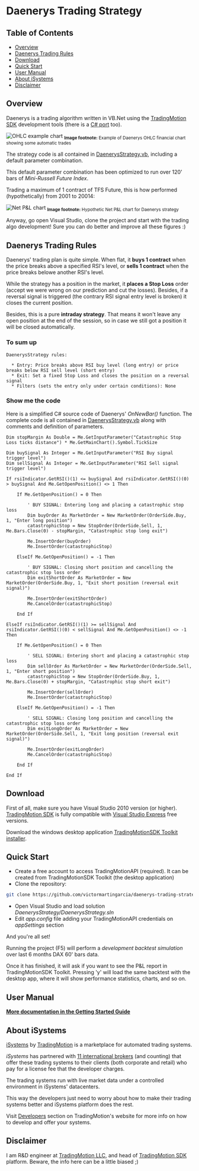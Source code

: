 Daenerys Trading Strategy
============================================

Table of Contents
----

* [Overview](#overview)
* [Daenerys Trading Rules](#daenerys-trading-rules)
* [Download](#download)
* [Quick Start](#quick-start)
* [User Manual](#user-manual)
* [About iSystems](#about-isystems)
* [Disclaimer](#disclaimer)

Overview
----

Daenerys is a trading algorithm written in VB.Net using the [TradingMotion SDK] development tools (there is a [C# port] too).

![OHLC example chart](markdown_files/OHLC.png)
<sub>__Image footnote:__ Example of Daenerys OHLC financial chart showing some automatic trades</sub>

The strategy code is all contained in [DaenerysStrategy.vb], including a default parameter combination.

This default parameter combination has been optimized to run over 120' bars of _Mini-Russell Future Index_.

Trading a maximum of 1 contract of TFS Future, this is how performed (hypothetically) from 2001 to 20014:

![Net P&L chart](markdown_files/PL.png)
<sub>__Image footnote:__ Hypothetic Net P&L chart for Daenerys strategy</sub>

Anyway, go open Visual Studio, clone the project and start with the trading algo development! Sure you can do better and improve all these figures :)

Daenerys Trading Rules
----

Daenerys' trading plan is quite simple. When flat, it __buys 1 contract__ when the price breaks above a specified RSI's level, or __sells 1 contract__ when the price breaks belowe another RSI's level.

While the strategy has a position in the market, it __places a Stop Loss__ order (accept we were wrong on our prediction and cut the losses). Besides, if a reversal signal is triggered (the contrary RSI signal entry level is broken) it closes the current position.

Besides, this is a pure __intraday strategy__. That means it won't leave any open position at the end of the session, so in case we still got a position it will be closed automatically.

### To sum up ###
```
DaenerysStrategy rules:

  * Entry: Price breaks above RSI buy level (long entry) or price breaks below RSI sell level (short entry)
  * Exit: Set a fixed Stop Loss and closes the position on a reversal signal
  * Filters (sets the entry only under certain conditions): None
```

### Show me the code ###

Here is a simplified C# source code of Daenerys' _OnNewBar()_ function. The complete code is all contained in [DaenerysStrategy.vb] along with comments and definition of parameters.

```VB.net
Dim stopMargin As Double = Me.GetInputParameter("Catastrophic Stop Loss ticks distance") * Me.GetMainChart().Symbol.TickSize

Dim buySignal As Integer = Me.GetInputParameter("RSI Buy signal trigger level")
Dim sellSignal As Integer = Me.GetInputParameter("RSI Sell signal trigger level")

If rsiIndicator.GetRSI()(1) <= buySignal And rsiIndicator.GetRSI()(0) > buySignal And Me.GetOpenPosition() <> 1 Then

    If Me.GetOpenPosition() = 0 Then

        ' BUY SIGNAL: Entering long and placing a catastrophic stop loss
        Dim buyOrder As MarketOrder = New MarketOrder(OrderSide.Buy, 1, "Enter long position")
        catastrophicStop = New StopOrder(OrderSide.Sell, 1, Me.Bars.Close(0) - stopMargin, "Catastrophic stop long exit")

        Me.InsertOrder(buyOrder)
        Me.InsertOrder(catastrophicStop)

    ElseIf Me.GetOpenPosition() = -1 Then

        ' BUY SIGNAL: Closing short position and cancelling the catastrophic stop loss order
        Dim exitShortOrder As MarketOrder = New MarketOrder(OrderSide.Buy, 1, "Exit short position (reversal exit signal)")

        Me.InsertOrder(exitShortOrder)
        Me.CancelOrder(catastrophicStop)

    End If

ElseIf rsiIndicator.GetRSI()(1) >= sellSignal And rsiIndicator.GetRSI()(0) < sellSignal And Me.GetOpenPosition() <> -1 Then

    If Me.GetOpenPosition() = 0 Then

        ' SELL SIGNAL: Entering short and placing a catastrophic stop loss
        Dim sellOrder As MarketOrder = New MarketOrder(OrderSide.Sell, 1, "Enter short position")
        catastrophicStop = New StopOrder(OrderSide.Buy, 1, Me.Bars.Close(0) + stopMargin, "Catastrophic stop short exit")

        Me.InsertOrder(sellOrder)
        Me.InsertOrder(catastrophicStop)

    ElseIf Me.GetOpenPosition() = -1 Then

        ' SELL SIGNAL: Closing long position and cancelling the catastrophic stop loss order
        Dim exitLongOrder As MarketOrder = New MarketOrder(OrderSide.Sell, 1, "Exit long position (reversal exit signal)")

        Me.InsertOrder(exitLongOrder)
        Me.CancelOrder(catastrophicStop)

    End If

End If
```

Download
----

First of all, make sure you have Visual Studio 2010 version (or higher). [TradingMotion SDK] is fully compatible with [Visual Studio Express] free versions.

Download the windows desktop application [TradingMotionSDK Toolkit installer].


Quick Start
----

* Create a free account to access TradingMotionAPI (required). It can be created from TradingMotionSDK Toolkit (the desktop application)
* Clone the repository:
```sh
git clone https://github.com/victormartingarcia/daenerys-trading-strategy-csharp
```
* Open Visual Studio and load solution _DaenerysStrategy/DaenerysStrategy.sln_
* Edit _app.config_ file adding your TradingMotionAPI credentials on _appSettings_ section

And you're all set!

Running the project (F5) will perform a _development backtest simulation_ over last 6 months DAX 60' bars data.

Once it has finished, it will ask if you want to see the P&L report in TradingMotionSDK Toolkit. Pressing 'y' will load the same backtest with the desktop app, where it will show performance statistics, charts, and so on.

User Manual
----

__[More documentation in the Getting Started Guide]__

About iSystems
----

[iSystems] by [TradingMotion] is a marketplace for automated trading systems.

_iSystems_ has partnered with [11 international brokers](http://www.tradingmotion.com/Brokers) (and counting) that offer these trading systems to their clients (both corporate and retail) who pay for a license fee that the developer charges.

The trading systems run with live market data under a controlled environment in iSystems' datacenters.

This way the developers just need to worry about how to make their trading systems better and iSystems platform does the rest.

Visit [Developers] section on TradingMotion's website for more info on how to develop and offer your systems.

Disclaimer
----

I am R&D engineer at [TradingMotion LLC], and head of [TradingMotion SDK] platform. Beware, the info here can be a little biased ;)

 [C# port]: https://github.com/victormartingarcia/daenerys-trading-strategy-csharp
 [TradingMotion SDK]: https://sdk.tradingmotion.com
 [DaenerysStrategy.vb]: DaenerysStrategy/DaenerysStrategy.vb
 [iSystems platform]: https://www.isystems.com
 [iSystems.com]: https://www.isystems.com
 [iSystems]: https://www.isystems.com
 [TradingMotion LLC]: https://www.tradingmotion.com
 [TradingMotion]: https://www.tradingmotion.com
 [Developers]: https://www.tradingmotion.com/Strategies/Developers
 [Visual Studio Express]: http://www.visualstudio.com/en-us/downloads#d-2010-express
 [TradingMotion SDK website]: http://sdk.tradingmotion.com
 [TradingMotionSDK Toolkit installer]: https://sdk.tradingmotion.com/files/TradingMotionSDKv2Installer.msi
 [More documentation in the Getting Started Guide]: https//sdk.tradingmotion.com/GettingStarted

